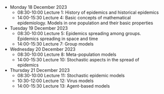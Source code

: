 - Monday 18 December 2023
    - 08:30-10:00 Lecture 1: History of epidemics and historical epidemics
    - 14:00-15:30 Lecture 4: Basic concepts of mathematical epidemiology. Models in one population and their basic properties
- Tuesday 19 December 2023
    - 08:30-10:00 Lecture 5: Epidemics spreading among groups. Epidemics spreading in space and time
    - 14:00-15:30 Lecture 7: Group models
- Wednesday 20 December 2023
    - 08:30-10:00 Lecture 8: Meta-population models
    - 14:00-15:30 Lecture 10: Stochastic aspects in the spread of epidemics
- Thursday 21 December 2023
    - 08:30-10:00 Lecture 11: Stochastic epidemic models
    - 10:30-12:00 Lecture 12: Virus models
    - 14:00-15:30 Lecture 13: Agent-based models
